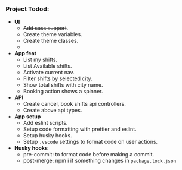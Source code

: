 ### Project Todod:
- **UI**
    - ~~Add sass support~~.
    - Create theme variables.
    - Create theme classes.
    - 
- **App feat**
    - List my shifts.
    - List Available shifts.
    - Activate current nav.
    - Filter shifts by selected city.
    - Show total shifts with city name.
    - Booking action shows a spinner.
- **API**
    - Create cancel, book shifts api controllers.
    - Create above api types.
- **App setup**
    - Add eslint scripts.
    - Setup code formatting with prettier and eslint.
    - Setup husky hooks.
    - Setup `.vscode` settings to format code on user actions.
- **Husky hooks**
    - pre-commit: to format code before making a commit.
    - post-merge: npm i if something changes in `package.lock.json` 


